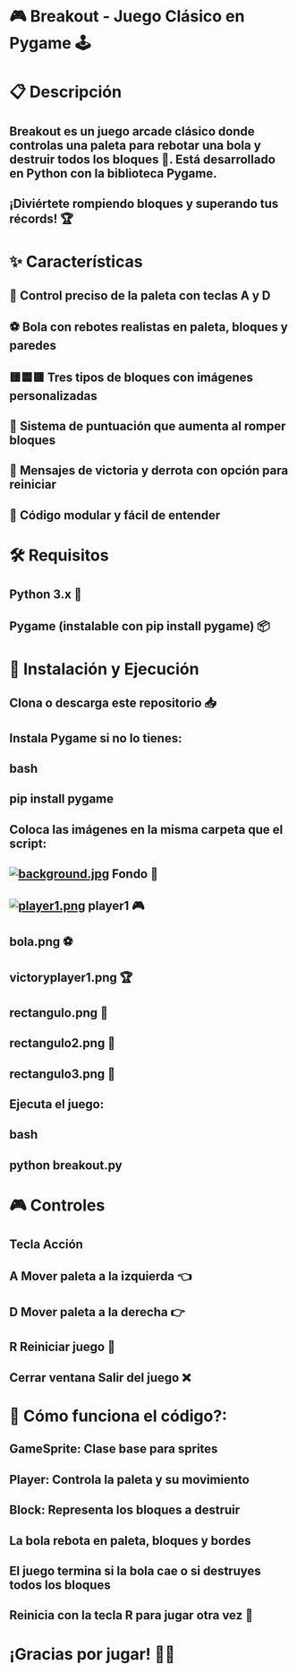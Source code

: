 # 🎮 Breakout - Juego Clásico en Pygame 🕹️

# 📋 Descripción

## Breakout es un juego arcade clásico donde controlas una paleta para rebotar una bola y destruir todos los bloques 🧱. Está desarrollado en Python con la biblioteca Pygame.

## ¡Diviértete rompiendo bloques y superando tus récords! 🏆

# ✨ Características
## 🎯 Control preciso de la paleta con teclas A y D

## ⚽ Bola con rebotes realistas en paleta, bloques y paredes

## 🟨🟦🟥 Tres tipos de bloques con imágenes personalizadas

## 🏅 Sistema de puntuación que aumenta al romper bloques

## 🎉 Mensajes de victoria y derrota con opción para reiniciar

## 🧩 Código modular y fácil de entender

# 🛠️ Requisitos
## Python 3.x 🐍

## Pygame (instalable con pip install pygame) 📦

# 🚀 Instalación y Ejecución

## Clona o descarga este repositorio 📥

## Instala Pygame si no lo tienes:

## bash
## pip install pygame

## Coloca las imágenes en la misma carpeta que el script:

## [![background.jpg](https://i.postimg.cc/q7Ds9Prz/background.jpg)](https://postimg.cc/7C7JzQfk)  Fondo 🌌

##  [![player1.png](https://i.postimg.cc/26cCdx4p/player1.png)](https://postimg.cc/47cCsVLw)  player1 🎮

## bola.png ⚽

## victoryplayer1.png 🏆

## rectangulo.png 🧱

## rectangulo2.png 🧱

## rectangulo3.png 🧱

## Ejecuta el juego:

## bash
## python breakout.py

# 🎮 Controles

## Tecla	Acción
## A	Mover paleta a la izquierda 👈

## D	Mover paleta a la derecha 👉

## R	Reiniciar juego 🔄

## Cerrar ventana	Salir del juego ❌

# 🧠 Cómo funciona el código?:

## GameSprite: Clase base para sprites

## Player: Controla la paleta y su movimiento

## Block: Representa los bloques a destruir

## La bola rebota en paleta, bloques y bordes

## El juego termina si la bola cae o si destruyes todos los bloques

## Reinicia con la tecla R para jugar otra vez 🔁

# ¡Gracias por jugar! 🎉✨
